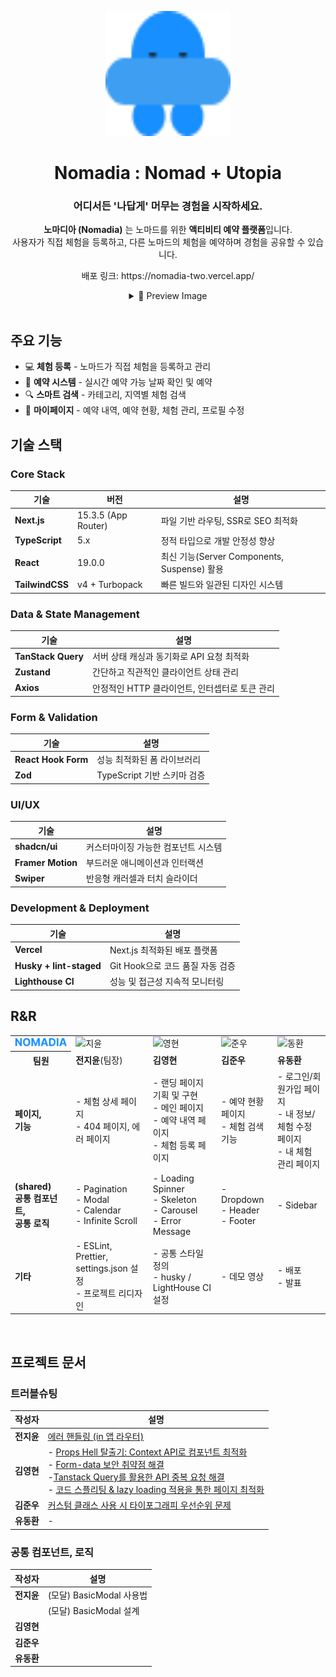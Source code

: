 <p align="center">
  <a href="https://nomadia-two.vercel.app/">
  <img width="200" height="200" alt="logo" src="./public/images/icons/logo.svg" />
  </a>
</p>

<div align="center">

# Nomadia : Nomad + Utopia

### 어디서든 '나답게' 머무는 경험을 시작하세요.

**노마디아 (Nomadia)** 는 노마드를 위한 **액티비티 예약 플랫폼**입니다.  
사용자가 직접 체험을 등록하고, 다른 노마드의 체험을 예약하며 경험을 공유할 수 있습니다.

</div>
<p align="center">
배포 링크: https://nomadia-two.vercel.app/
</p>

<div align="center">
<details>
<summary> 👀 Preview Image</summary>

#### 회원가입/로그인
![회원가입_로그인_2배속](https://github.com/user-attachments/assets/27669840-8ad0-4cfc-895b-0731aa1e2e4e)

#### 메인페이지 캐러셀

#### 메인페이지 리스트

#### 메인페이지 검색

---

#### 체험 등록



#### 마이페이지 내 체험 관리 - 체험 수정

![체험수정_2배속](https://github.com/user-attachments/assets/8d7843fd-2522-4443-aec8-d6379d2d20a6)


#### 마이페이지 내 체험 관리 - 체험 삭제
![내체험관리_체험삭제](https://github.com/user-attachments/assets/b8ded43c-53b0-4326-9c6c-ba835170561e)


#### 마이페이지 예약 내역 - 취소
![예약취소_2배속](https://github.com/user-attachments/assets/00d2a0a5-814d-4444-b0ef-7dc1b91713b4)


#### 마이페이지 예약 내역 - 후기 작성



#### 마이페이지 내 예약 현황

---

#### 상세페이지

---

</details>
<br>
</div>

## 주요 기능

- 💻 **체험 등록** - 노마드가 직접 체험을 등록하고 관리
- 📅 **예약 시스템** - 실시간 예약 가능 날짜 확인 및 예약
- 🔍 **스마트 검색** - 카테고리, 지역별 체험 검색
- 👤 **마이페이지** - 예약 내역, 예약 현황, 체험 관리, 프로필 수정

## 기술 스택

### **Core Stack**

| 기술            | 버전                | 설명                                        |
| --------------- | ------------------- | ------------------------------------------- |
| **Next.js**     | 15.3.5 (App Router) | 파일 기반 라우팅, SSR로 SEO 최적화          |
| **TypeScript**  | 5.x                 | 정적 타입으로 개발 안정성 향상              |
| **React**       | 19.0.0              | 최신 기능(Server Components, Suspense) 활용 |
| **TailwindCSS** | v4 + Turbopack      | 빠른 빌드와 일관된 디자인 시스템            |

### **Data & State Management**

| 기술               | 설명                                           |
| ------------------ | ---------------------------------------------- |
| **TanStack Query** | 서버 상태 캐싱과 동기화로 API 요청 최적화      |
| **Zustand**        | 간단하고 직관적인 클라이언트 상태 관리         |
| **Axios**          | 안정적인 HTTP 클라이언트, 인터셉터로 토큰 관리 |

### **Form & Validation**

| 기술                | 설명                        |
| ------------------- | --------------------------- |
| **React Hook Form** | 성능 최적화된 폼 라이브러리 |
| **Zod**             | TypeScript 기반 스키마 검증 |

### **UI/UX**

| 기술              | 설명                                |
| ----------------- | ----------------------------------- |
| **shadcn/ui**     | 커스터마이징 가능한 컴포넌트 시스템 |
| **Framer Motion** | 부드러운 애니메이션과 인터랙션      |
| **Swiper**        | 반응형 캐러셀과 터치 슬라이더       |

### **Development & Deployment**

| 기술                    | 설명                             |
| ----------------------- | -------------------------------- |
| **Vercel**              | Next.js 최적화된 배포 플랫폼     |
| **Husky + lint-staged** | Git Hook으로 코드 품질 자동 검증 |
| **Lighthouse CI**       | 성능 및 접근성 지속적 모니터링   |

## R&R

<table>
  <tr>
    <td>
    <img src="./public/images/icons/nomadia.svg" alt="노마디아" width="200" />
    </td>
    <td>
    <img width="700" alt="지윤" src="https://github.com/user-attachments/assets/5dc9a246-7db3-4770-98e2-1c8ca6500c96" />
    </td>
    <td>
    <img width="700" alt="영현" src="https://github.com/user-attachments/assets/7a783360-154a-4bc8-be12-227523f40734" />
    </td>
    <td>
    <img width="700" alt="준우" src="https://github.com/user-attachments/assets/a4e25b3d-5dd7-4579-afdf-f7c7721bf352" />
    </td>
    <td>
    <img width="700" alt="동환" src="https://github.com/user-attachments/assets/af171698-31e7-4aec-a27f-e91394195e09" />
    </td>
  </tr>
  <tr>
    <th>팀원</th>
    <td><strong>전지윤</strong>(팀장)</td>
    <td><strong>김영현</strong></td>
    <td><strong>김준우</strong></td>
    <td><strong>유동환</strong></td>
  </tr>
  <tr>
    <td><strong>페이지,<br> 기능</strong></td>
    <td>
      - 체험 상세 페이지<br>
      - 404 페이지, 에러 페이지<br>
    </td>
    <td>
      - 랜딩 페이지 기획 및 구현<br>
      - 메인 페이지<br>
      - 예약 내역 페이지<br>
      - 체험 등록 페이지<br>
    </td>
    <td>
      - 예약 현황 페이지<br>
      - 체험 검색 기능<br>
    </td>
    <td>
      - 로그인/회원가입 페이지<br>
      - 내 정보/체험 수정 페이지<br>
      - 내 체험 관리 페이지<br>
    </td>
  </tr>
  <tr>
    <td><strong>(shared)<br> 공통 컴포넌트, <br> 공통 로직</strong></td>
    <td>
      - Pagination<br>
      - Modal<br>
      - Calendar<br>
      - Infinite Scroll
    </td>
    <td>      
      - Loading Spinner<br>
      - Skeleton<br>
      - Carousel<br>
      - Error Message<br> 
    </td>
    <td>
      - Dropdown<br>
      - Header<br>
      - Footer<br>
    </td>
    <td>- Sidebar</td>
  </tr>
  <tr>
    <td><strong>기타</strong></td>
    <td>- ESLint, Prettier, settings.json 설정<br>- 프로젝트 리디자인</td>
    <td>- 공통 스타일 정의<br>- husky / LightHouse CI 설정 </td>
    <td>- 데모 영상</td>
    <td>- 배포<br> - 발표</td>
  </tr>
</table>

<br>

## 프로젝트 문서

### 트러블슈팅

| 작성자     | 설명                                                                                                                                                                                                                                                                                                                                                                                                                                                                                                                                                           |
| ---------- | -------------------------------------------------------------------------------------------------------------------------------------------------------------------------------------------------------------------------------------------------------------------------------------------------------------------------------------------------------------------------------------------------------------------------------------------------------------------------------------------------------------------------------------------------------------- |
| **전지윤** | [에러 핸들링 (in 앱 라우터)](https://www.notion.so/in-237bbeae3e2b80588e00f306680edaec)                                                                                                                                                                                                                                                                                                                                                                                                                                                                        |
| **김영현** | - [Props Hell 탈출기: Context API로 컴포넌트 최적화](https://www.notion.so/Props-Hell-Context-API-263b2ffc607580b5923cd91b1bd088d4) <br> - [Form-data 보안 취약점 해결](https://www.notion.so/form-data-263b2ffc607580fc9f92f3a23698cdd7?source=copy_link)<br> -[Tanstack Query를 활용한 API 중복 요청 해결](https://www.notion.so/Tanstack-Query-API-263b2ffc607580df8b40d836d1afb1fc?source=copy_link) <br> - [코드 스플리팅 & lazy loading 적용을 통한 페이지 최적화](https://www.notion.so/Lazy-Loading-263b2ffc607580088b60c780d4d67af7?source=copy_link) |
| **김준우** | [커스텀 클래스 사용 시 타이포그래피 우선순위 문제](https://www.notion.so/248bbeae3e2b80adb9b2c8a16d298ea0)                                                                                                                                                                                                                                                                                                                                                                                                                                                     |
| **유동환** | -                                                                                                                                                                                                                                                                                                                                                                                                                                                                                                                                                              |

### 공통 컴포넌트, 로직

| 작성자     | 설명                     |
| ---------- | ------------------------ |
| **전지윤** | (모달) BasicModal 사용법 |
|            | (모달) BasicModal 설계   |
| **김영현** |                          |
| **김준우** |                          |
| **유동환** |                          |
